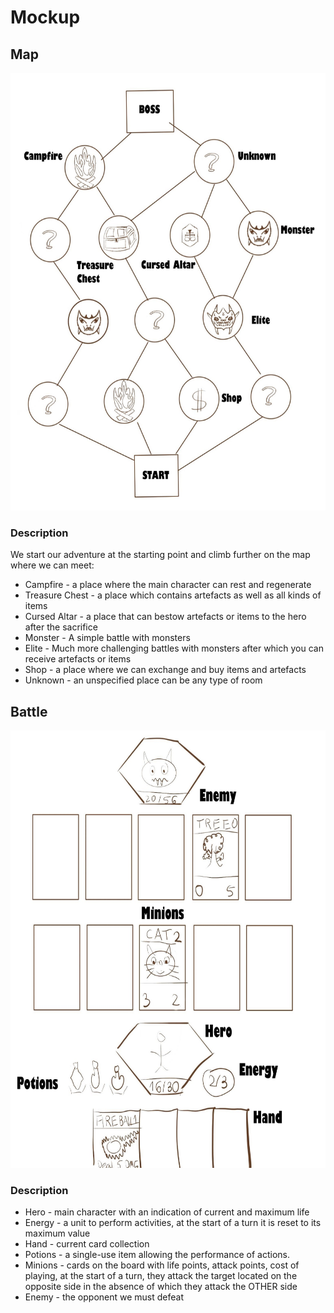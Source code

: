 # Mockup

## Map

<p align="center">
<img height="700"  src="assets/Sketch2.jpg" alt=""/>
</p>

### Description

We start our adventure at the starting point and climb further on the map where we can meet:
- Campfire - a place where the main character can rest and regenerate
- Treasure Chest - a place which contains artefacts as well as all kinds of items
- Cursed Altar - a place that can bestow artefacts or items to the hero after the sacrifice
- Monster - A simple battle with monsters
- Elite - Much more challenging battles with monsters after which you can receive artefacts or items
- Shop - a place where we can exchange and buy items and artefacts
- Unknown - an unspecified place can be any type of room

## Battle

<p align="center">
<img height="700" src="assets/Sketch1.jpg" alt=""/>
</p>

### Description

- Hero - main character with an indication of current and maximum life
- Energy - a unit to perform activities, at the start of a turn it is reset to its maximum value
- Hand - current card collection
- Potions - a single-use item allowing the performance of actions.
- Minions - cards on the board with life points, attack points, cost of playing, at the start of a turn, they attack the target located on the opposite side in the absence of which they attack the OTHER side
- Enemy - the opponent we must defeat

